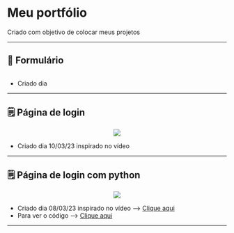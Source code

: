 # Meu portfólio
 
 Criado com objetivo de colocar meus projetos

---
 ## :memo: Formulário

 <div align="center">
<img src="" widht"300px" />
</div>
 

- Criado dia 
---

## :spiral_notepad: Página de login

<div align="center">
<img src="https://user-images.githubusercontent.com/124575968/224443928-6a5659cd-0d98-4c35-adc0-91128057327d.png" widht"150px" />
</div>

- Criado dia 10/03/23 inspirado no vídeo 

---

## :spiral_notepad: Página de login com python

<div align="center">
<img src="https://user-images.githubusercontent.com/124575968/223851344-52083741-461d-491d-8efc-888b42a24a6e.png" widht"150px" />
</div>

- Criado dia 08/03/23 inspirado no vídeo --> [Clique aqui](https://www.youtube.com/watch?v=UnfmxnFpfdM)
- Para ver o código --> [Clique aqui](https://github.com/maycondouglasbm/Meu-portfolio/blob/main/p%C3%A1gina%20de%20login-python/log-pag.py)

---